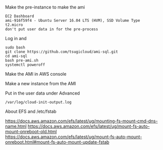 
Make the pre-instance to make the ami

    EC2 Dashboard
    ami-916f59f4 - Ubuntu Server 16.04 LTS (HVM), SSD Volume Type
    t2.micro
    don't put user data in for the pre-process

Log in and

    sudo bash
    git clone https://github.com/tsugicloud/ami-sql.git
    cd ami-sql
    bash pre-ami.sh
    systemctl poweroff

Make the AMI in AWS console

Make a new instance from the AMI

Put in the user data under Advanced

    /var/log/cloud-init-output.log


About EFS and /etc/fstab

https://docs.aws.amazon.com/efs/latest/ug/mounting-fs-mount-cmd-dns-name.html
https://docs.aws.amazon.com/efs/latest/ug/mount-fs-auto-mount-onreboot-old.html
https://docs.aws.amazon.com/efs/latest/ug/mount-fs-auto-mount-onreboot.html#mount-fs-auto-mount-update-fstab

